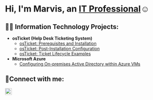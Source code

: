 <h1>Hi, I'm Marvis, an <a href="https://linkedin.com/in/">IT Professional</a>☺</h1>

<h2>👨‍💻 Information Technology Projects:</h2>

- <b>osTicket (Help Desk Ticketing System)</b>
  - [osTicket: Prerequisites and Installation](https://github.com/MarvisKidd/osticket-prereqs)
  - [osTicket: Post-Installation Configuration](https://github.com/MarvisKidd/osTicket-Post-Installation-Configuration)
  - [osTicket: Ticket Lifecycle Examples](https://github.com/MarvisKidd/osTicket-Ticket-Lifecycle-Examples)
- <b>Microsoft Azure</b>
  - [Configuring On-premises Active Directory within Azure VMs](https://github.com/joshmadakorcc/configure-ad/blob/main/README.md)


<h2>🤳Connect with me:</h2>


[<img align="left" alt="Josh | LinkedIn" width="22px" src="https://cdn.jsdelivr.net/npm/simple-icons@v3/icons/linkedin.svg" />][linkedin]



[linkedin]: https://www.linkedin.com/in/marvis-k-801500244?lipi=urn%3Ali%3Apage%3Ad_flagship3_profile_view_base_contact_details%3B9rGwfWrKTkGN90aZaedqDA%3D%3D
